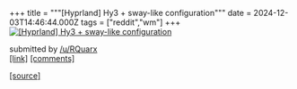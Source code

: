 +++
title = """[Hyprland] Hy3 + sway-like configuration"""
date = 2024-12-03T14:46:44.000Z
tags = ["reddit","wm"]
+++
[![[Hyprland] Hy3 + sway-like configuration](https://external-preview.redd.it/ZGI3bTZ3cHBibjRlMbVuy-QmJjeZH0KGS-kVdxLt4J2D6mALVZC1gAOCtBn_.png?width=640&crop=smart&auto=webp&s=9b63054c4afeefca87819c78b11373932364548f "[Hyprland] Hy3 + sway-like configuration")](https://www.reddit.com/r/unixporn/comments/1h5p0x7/hyprland_hy3_swaylike_configuration/)

submitted by [/u/RQuarx](https://www.reddit.com/user/RQuarx)  
[\[link\]](https://v.redd.it/zm4lfuppbn4e1) [\[comments\]](https://www.reddit.com/r/unixporn/comments/1h5p0x7/hyprland_hy3_swaylike_configuration/)

[[source]](https://www.reddit.com/r/unixporn/comments/1h5p0x7/hyprland_hy3_swaylike_configuration/)
